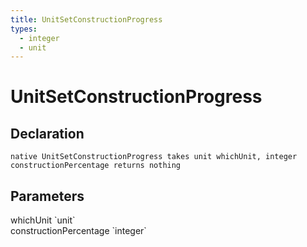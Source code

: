 ```yaml
---
title: UnitSetConstructionProgress
types:
  - integer
  - unit
---
```


# UnitSetConstructionProgress

## Declaration

```
native UnitSetConstructionProgress takes unit whichUnit, integer constructionPercentage returns nothing
```

## Parameters
<dl>
  <dt>whichUnit `unit`</dt>
  <dd></dd>

  <dt>constructionPercentage `integer`</dt>
  <dd></dd>
</dl>